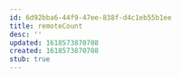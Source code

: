 ```yaml
---
id: 6d92bba6-44f9-47ee-838f-d4c1eb55b1ee
title: remoteCount
desc: ''
updated: 1618573870708
created: 1618573870708
stub: true
---
```


